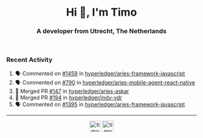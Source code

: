 <h1 align="center">Hi 👋, I'm Timo</h1>
<h3 align="center">A developer from Utrecht, The Netherlands</h3>
<br/>
<!-- https://github.com/rahuldkjain/github-profile-readme-generator --!>

<!--  <p align="left"><img src="https://github-readme-stats.vercel.app/api?username=timoglastra&show_icons=true&count_private=true&" alt="timoglastra" /></p> --!>

<!--
Github language stats
<p align="left"><img src="https://github-readme-stats.vercel.app/api/top-langs/?username=timoglastra&layout=compact" alt="timoglastra" /><p>
-->

<!-- Codestats language stats -->
<!-- <p align="left"><img src="https://codestats-readme.vercel.app/api/top-langs/?username=timoglastra&layout=compact&language_count=12" alt="timoglastra" /><p>    --!>
  
<h3>Recent Activity</h3>

<!--START_SECTION:activity-->
1. 🗣 Commented on [#1459](https://github.com/hyperledger/aries-framework-javascript/issues/1459) in [hyperledger/aries-framework-javascript](https://github.com/hyperledger/aries-framework-javascript)
2. 🗣 Commented on [#790](https://github.com/hyperledger/aries-mobile-agent-react-native/issues/790) in [hyperledger/aries-mobile-agent-react-native](https://github.com/hyperledger/aries-mobile-agent-react-native)
3. 🎉 Merged PR [#147](https://github.com/hyperledger/aries-askar/pull/147) in [hyperledger/aries-askar](https://github.com/hyperledger/aries-askar)
4. 🎉 Merged PR [#194](https://github.com/hyperledger/indy-vdr/pull/194) in [hyperledger/indy-vdr](https://github.com/hyperledger/indy-vdr)
5. 🗣 Commented on [#1395](https://github.com/hyperledger/aries-framework-javascript/issues/1395) in [hyperledger/aries-framework-javascript](https://github.com/hyperledger/aries-framework-javascript)
<!--END_SECTION:activity-->

---

<p align="center">
<a href="https://twitter.com/timoglastra" target="blank"><img align="center" src="https://cdn.jsdelivr.net/npm/simple-icons@3.0.1/icons/twitter.svg" alt="timoglastra" height="30" width="30" /></a>
<a href="https://linkedin.com/in/timoglastra" target="blank"><img align="center" src="https://cdn.jsdelivr.net/npm/simple-icons@3.0.1/icons/linkedin.svg" alt="timoglastra" height="30" width="30" /></a>
</p>




